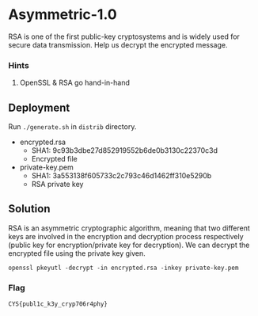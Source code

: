 # Asymmetric-1.0

RSA is one of the first public-key cryptosystems and is widely used for secure data transmission. Help us decrypt the encrypted message.

### Hints

1. OpenSSL & RSA go hand-in-hand 

## Deployment

Run `./generate.sh` in `distrib` directory.

- encrypted.rsa
    - SHA1: 9c93b3dbe27d852919552b6de0b3130c22370c3d
    - Encrypted file
- private-key.pem
    - SHA1: 3a553138f605733c2c793c46d1462ff310e5290b
    - RSA private key

## Solution

RSA is an asymmetric cryptographic algorithm, meaning that two different keys are involved in the encryption and decryption process respectively (public key for encryption/private key for decryption). We can decrypt the encrypted file using the private key given. 

`openssl pkeyutl -decrypt -in encrypted.rsa -inkey private-key.pem`

### Flag
`CYS{publ1c_k3y_cryp706r4phy}`